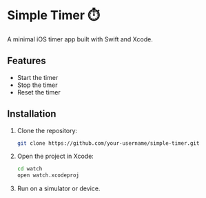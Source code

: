 # Simple Timer ⏱️

A minimal iOS timer app built with Swift and Xcode.  

## Features
- Start the timer
- Stop the timer
- Reset the timer  

## Installation
1. Clone the repository:
   ```bash
   git clone https://github.com/your-username/simple-timer.git

2.	Open the project in Xcode:
	```bash
	cd watch 
	open watch.xcodeproj

3.	Run on a simulator or device.
